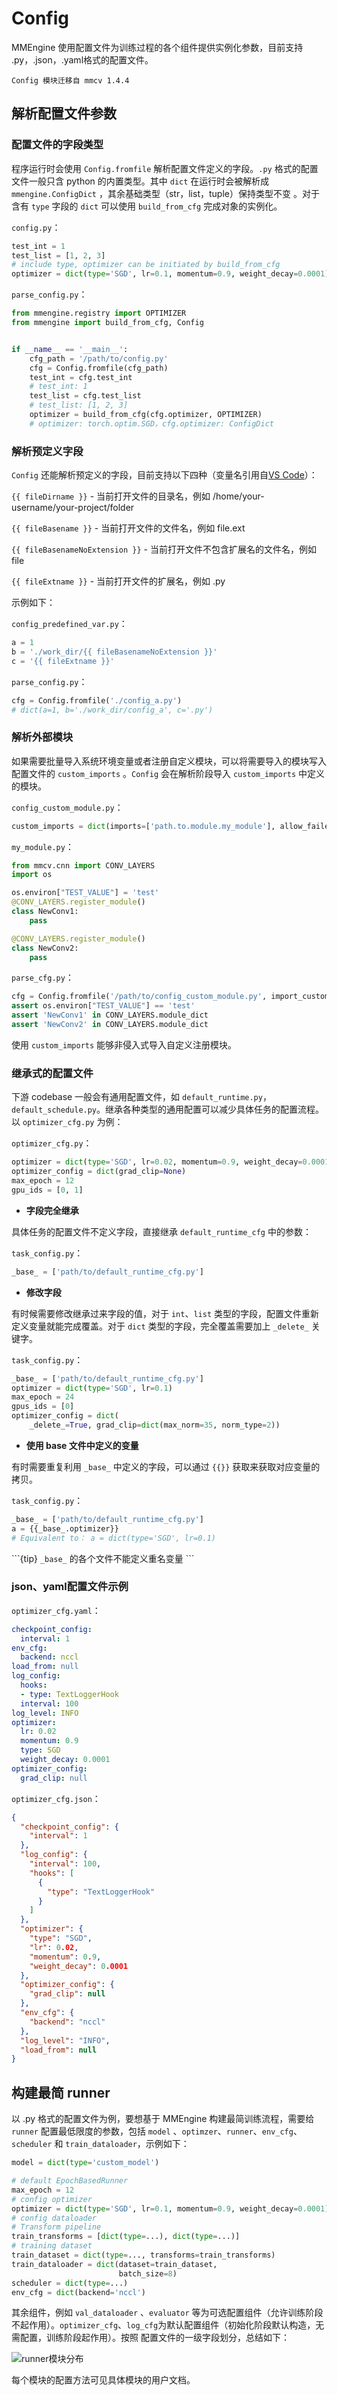 # **Config**

MMEngine 使用配置文件为训练过程的各个组件提供实例化参数，目前支持 .py，.json，.yaml格式的配置文件。
```
Config 模块迁移自 mmcv 1.4.4
```
## **解析配置文件参数**

### **配置文件的字段类型**

程序运行时会使用 `Config.fromfile` 解析配置文件定义的字段。`.py` 格式的配置文件一般只含 python 的内置类型。其中 `dict` 在运行时会被解析成 `mmengine.ConfigDict` ，其余基础类型（str，list，tuple）保持类型不变 。对于含有 `type` 字段的 `dict` 可以使用 `build_from_cfg` 完成对象的实例化。

`config.py`：

```Python
test_int = 1
test_list = [1, 2, 3]
# include type, optimizer can be initiated by build_from_cfg
optimizer = dict(type='SGD', lr=0.1, momentum=0.9, weight_decay=0.0001)
```

`parse_config.py`：

```Python
from mmengine.registry import OPTIMIZER
from mmengine import build_from_cfg, Config


if __name__ == '__main__':
    cfg_path = '/path/to/config.py'
    cfg = Config.fromfile(cfg_path)
    test_int = cfg.test_int
    # test_int: 1
    test_list = cfg.test_list
    # test_list: [1, 2, 3]
    optimizer = build_from_cfg(cfg.optimizer, OPTIMIZER)
    # optimizer: torch.optim.SGD，cfg.optimizer: ConfigDict
```

### **解析预定义字段**

`Config` 还能解析预定义的字段，目前支持以下四种（变量名引用自[VS Code](https://code.visualstudio.com/docs/editor/variables-reference)）：

`{{ fileDirname }}` - 当前打开文件的目录名，例如 /home/your-username/your-project/folder

`{{ fileBasename }}` - 当前打开文件的文件名，例如 file.ext

`{{ fileBasenameNoExtension }}` - 当前打开文件不包含扩展名的文件名，例如 file

`{{ fileExtname }}` - 当前打开文件的扩展名，例如 .py

示例如下：

`config_predefined_var.py`：

```Python
a = 1
b = './work_dir/{{ fileBasenameNoExtension }}'
c = '{{ fileExtname }}'
```

`parse_config.py`：

```Python
cfg = Config.fromfile('./config_a.py')
# dict(a=1, b='./work_dir/config_a', c='.py')
```

### **解析外部模块**

如果需要批量导入系统环境变量或者注册自定义模块，可以将需要导入的模块写入配置文件的 `custom_imports` 。`Config` 会在解析阶段导入 `custom_imports` 中定义的模块。

`config_custom_module.py`：

```Python
custom_imports = dict(imports=['path.to.module.my_module'], allow_failed_imports=False)
```

`my_module.py`：

```python
from mmcv.cnn import CONV_LAYERS
import os

os.environ["TEST_VALUE"] = 'test'
@CONV_LAYERS.register_module()
class NewConv1:
    pass

@CONV_LAYERS.register_module()
class NewConv2:
    pass

```

`parse_cfg.py`：

```Python
cfg = Config.fromfile('/path/to/config_custom_module.py', import_custom_modules=True)
assert os.environ["TEST_VALUE"] == 'test' 
assert 'NewConv1' in CONV_LAYERS.module_dict
assert 'NewConv2' in CONV_LAYERS.module_dict
```

使用 `custom_imports` 能够非侵入式导入自定义注册模块。

### **继承式的配置文件**

下游 codebase 一般会有通用配置文件，如 `default_runtime.py`，`default_schedule.py`。继承各种类型的通用配置可以减少具体任务的配置流程。以 `optimizer_cfg.py` 为例：

`optimizer_cfg.py`：

```Python
optimizer = dict(type='SGD', lr=0.02, momentum=0.9, weight_decay=0.0001)
optimizer_config = dict(grad_clip=None)
max_epoch = 12
gpu_ids = [0, 1]
```

- **字段完全继承**

具体任务的配置文件不定义字段，直接继承 `default_runtime_cfg` 中的参数：

`task_config.py`：

```Python
_base_ = ['path/to/default_runtime_cfg.py'] 
```

- **修改字段**

有时候需要修改继承过来字段的值，对于 `int`、`list` 类型的字段，配置文件重新定义变量就能完成覆盖。对于 `dict` 类型的字段，完全覆盖需要加上 `_delete_` 关键字。

`task_config.py`：

```python
_base_ = ['path/to/default_runtime_cfg.py']
optimizer = dict(type='SGD', lr=0.1)
max_epoch = 24
gpus_ids = [0]
optimizer_config = dict(
    _delete_=True, grad_clip=dict(max_norm=35, norm_type=2))
```

- **使用 base 文件中定义的变量**

有时需要重复利用 `_base_` 中定义的字段，可以通过 `{{}}` 获取来获取对应变量的拷贝。

`task_config.py`：

```python
_base_ = ['path/to/default_runtime_cfg.py']
a = {{_base_.optimizer}}
# Equivalent to： a = dict(type='SGD', lr=0.1)
```

\```{tip} `_base_` 的各个文件不能定义重名变量 ```

### **json、yaml配置文件示例**

`optimizer_cfg.yaml`：

```YAML
checkpoint_config:
  interval: 1
env_cfg:
  backend: nccl
load_from: null
log_config:
  hooks:
  - type: TextLoggerHook
  interval: 100
log_level: INFO
optimizer:
  lr: 0.02
  momentum: 0.9
  type: SGD
  weight_decay: 0.0001
optimizer_config:
  grad_clip: null
```

`optimizer_cfg.json`：

```JSON
{
  "checkpoint_config": {
    "interval": 1
  },
  "log_config": {
    "interval": 100,
    "hooks": [
      {
        "type": "TextLoggerHook"
      }
    ]
  },
  "optimizer": {
    "type": "SGD",
    "lr": 0.02,
    "momentum": 0.9,
    "weight_decay": 0.0001
  },
  "optimizer_config": {
    "grad_clip": null
  },
  "env_cfg": {
    "backend": "nccl"
  },
  "log_level": "INFO",
  "load_from": null
}
```

## **构建最简 runner**

以 .py 格式的配置文件为例，要想基于 MMEngine 构建最简训练流程，需要给 `runner` 配置最低限度的参数，包括 `model` 、`optimzer`、`runner`、`env_cfg`、`scheduler` 和 `train_dataloader`，示例如下：

```Python
model = dict(type='custom_model')

# default EpochBasedRunner
max_epoch = 12
# config optimizer
optimizer = dict(type='SGD', lr=0.1, momentum=0.9, weight_decay=0.0001)
# config dataloader
# Transform pipeline
train_transforms = [dict(type=...), dict(type=...)]
# training dataset
train_dataset = dict(type=..., transforms=train_transforms)
train_dataloader = dict(dataset=train_dataset,
                        batch_size=8)
scheduler = dict(type=...)
env_cfg = dict(backend='nccl')
```

其余组件，例如 `val_dataloader` 、`evaluator` 等为可选配置组件（允许训练阶段不起作用）。`optimizer_cfg`、`log_cfg`为默认配置组件（初始化阶段默认构造，无需配置，训练阶段起作用）。按照 配置文件的一级字段划分，总结如下：

![runner模块分布](../../en/_static/runner_module.png)

每个模块的配置方法可见具体模块的用户文档。

